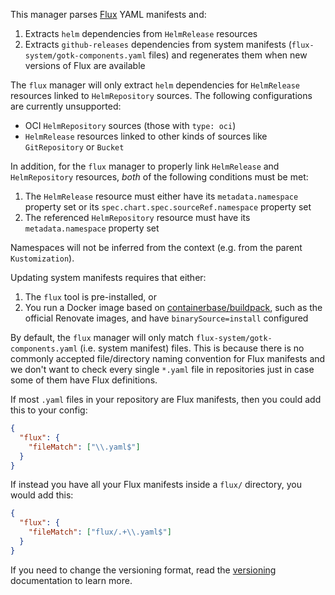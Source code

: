 This manager parses [Flux](https://fluxcd.io/) YAML manifests and:

1. Extracts `helm` dependencies from `HelmRelease` resources
2. Extracts `github-releases` dependencies from system manifests (`flux-system/gotk-components.yaml` files) and regenerates them when new versions of Flux are available

The `flux` manager will only extract `helm` dependencies for `HelmRelease` resources linked to `HelmRepository` sources.
The following configurations are currently unsupported:

- OCI `HelmRepository` sources (those with `type: oci`)
- `HelmRelease` resources linked to other kinds of sources like `GitRepository` or `Bucket`

In addition, for the `flux` manager to properly link `HelmRelease` and `HelmRepository` resources, _both_ of the following conditions must be met:

1. The `HelmRelease` resource must either have its `metadata.namespace` property set or its `spec.chart.spec.sourceRef.namespace` property set
2. The referenced `HelmRepository` resource must have its `metadata.namespace` property set

Namespaces will not be inferred from the context (e.g. from the parent `Kustomization`).

Updating system manifests requires that either:

1. The `flux` tool is pre-installed, or
2. You run a Docker image based on [containerbase/buildpack](https://github.com/containerbase/buildpack), such as the official Renovate images, and have `binarySource=install` configured

By default, the `flux` manager will only match `flux-system/gotk-components.yaml` (i.e. system manifest) files.
This is because there is no commonly accepted file/directory naming convention for Flux manifests and we don't want to check every single `*.yaml` file in repositories just in case some of them have Flux definitions.

If most `.yaml` files in your repository are Flux manifests, then you could add this to your config:

```json
{
  "flux": {
    "fileMatch": ["\\.yaml$"]
  }
}
```

If instead you have all your Flux manifests inside a `flux/` directory, you would add this:

```json
{
  "flux": {
    "fileMatch": ["flux/.+\\.yaml$"]
  }
}
```

If you need to change the versioning format, read the [versioning](https://docs.renovatebot.com/modules/versioning/) documentation to learn more.
